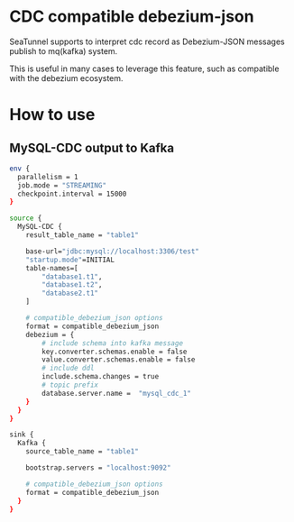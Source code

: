 # CDC compatible debezium-json

SeaTunnel supports to interpret cdc record as Debezium-JSON messages publish to mq(kafka) system.

This is useful in many cases to leverage this feature, such as compatible with the debezium ecosystem.

# How to use

## MySQL-CDC output to Kafka

```bash
env {
  parallelism = 1
  job.mode = "STREAMING"
  checkpoint.interval = 15000
}

source {
  MySQL-CDC {
    result_table_name = "table1"

    base-url="jdbc:mysql://localhost:3306/test"
    "startup.mode"=INITIAL
    table-names=[
        "database1.t1",
        "database1.t2",
        "database2.t1"
    ]

    # compatible_debezium_json options
    format = compatible_debezium_json
    debezium = {
        # include schema into kafka message
        key.converter.schemas.enable = false
        value.converter.schemas.enable = false
        # include ddl
        include.schema.changes = true
        # topic prefix
        database.server.name =  "mysql_cdc_1"
    }
  }
}

sink {
  Kafka {
    source_table_name = "table1"

    bootstrap.servers = "localhost:9092"

    # compatible_debezium_json options
    format = compatible_debezium_json
  }
}
```

